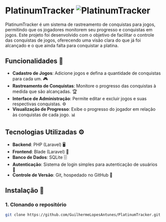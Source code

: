 # PlatinumTracker ![PlatinumTracker](https://img.shields.io/badge/PlatinumTracker-%2300A9E0?style=for-the-badge&logo=github)

PlatinumTracker é um sistema de rastreamento de conquistas para jogos, permitindo que os jogadores monitorem seu progresso e conquistas em jogos. Este projeto foi desenvolvido com o objetivo de facilitar o controle das conquistas de jogos, oferecendo uma visão clara do que já foi alcançado e o que ainda falta para conquistar a platina.

## Funcionalidades 🚀

- **Cadastro de Jogos**: Adicione jogos e defina a quantidade de conquistas para cada um. 🎮
- **Rastreamento de Conquistas**: Monitore o progresso das conquistas à medida que são alcançadas. 🏆
- **Interface de Administração**: Permite editar e excluir jogos e suas respectivas conquistas. ⚙️
- **Visualização de Progresso**: Exibe o progresso do jogador em relação às conquistas de cada jogo. 📊

## Tecnologias Utilizadas ⚙️

- **Backend**: PHP (Laravel) 🖥️
- **Frontend**: Blade (Laravel) 🎨
- **Banco de Dados**: SQLite 🗄️
- **Autenticação**: Sistema de login simples para autenticação de usuários 🔐
- **Controle de Versão**: Git, hospedado no GitHub 🐙

## Instalação 🔧

### 1. Clonando o repositório

```bash
git clone https://github.com/GuilhermeLopesAntunes/PlatinumTracker.git
